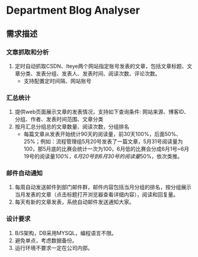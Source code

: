 # Department Blog Analyser

## 需求描述
### 文章抓取和分析
1. 定时自动抓取CSDN、Iteye两个网站指定账号发表的文章，包括文章标题、文章分类、发表分组、发表人、发表时间、阅读次数、评论次数。
    * 支持配置定时间隔、网站账号

### 汇总统计
1. 提供web页面展示文章的发表情况，支持如下查询条件:
网站来源、博客ID、分组、作者、发表时间范围、文章分类
2. 按月汇总分组总的文章数量、阅读次数，分组排名
    * 每篇文章从发表开始统计90天的阅读量，前30天100%，后面50%、25%；例如：流程管理组5月20号发表了一篇文章，5月31号阅读量为100，那5月底的比赛会统计一次为100，6月低的比赛会分成6月1号~6月19号的阅读量*100%，6月20号到6月30号的阅读量*50%，依次类推。

### 邮件自动通知
1. 每周自动发送邮件到部门邮件群，邮件内容包括当月分组的排名，按分组展示当月发表的文章（点击标题打开浏览器查看详细内容），阅读和回复量。
2. 每天有新的文章发表，系统自动邮件发送通知大家。

### 设计要求
1. B/S架构，DB采用MYSQL，编程语言不限。
2. 避免单点，考虑数据备份。
3. 运行环境不要求一定在公司内部。
